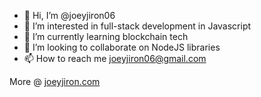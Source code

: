 - 👋 Hi, I’m @joeyjiron06
- 👀 I’m interested in full-stack development in Javascript
- 🌱 I’m currently learning blockchain tech
- 💞️ I’m looking to collaborate on NodeJS libraries
- 📫 How to reach me joeyjiron06@gmail.com

More @ [joeyjiron.com](https://joeyjiron.com)

<!---
joeyjiron06/joeyjiron06 is a ✨ special ✨ repository because its `README.md` (this file) appears on your GitHub profile.
You can click the Preview link to take a look at your changes.
--->
